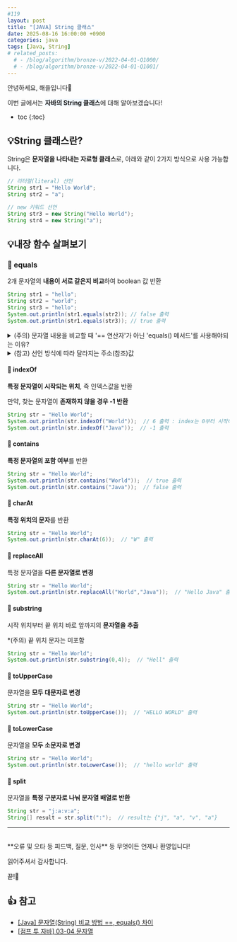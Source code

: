 ```yaml
---
#119
layout: post
title: "[JAVA] String 클래스"
date: 2025-08-16 16:00:00 +0900
categories: java
tags: [Java, String]
# related_posts:
  # - /blog/algorithm/bronze-v/2022-04-01-Q1000/
  # - /blog/algorithm/bronze-v/2022-04-01-Q1001/
---
```


안녕하세요, 해을입니다🦖

이번 글에서는 <span style="background-color:#f1f8ff">**자바의 String 클래스**</span>에 대해 알아보겠습니다!

* toc
{:toc}

## 💡String 클래스란?

String은 **문자열을 나타내는 자료형 클래스**로, 아래와 같이 2가지 방식으로 사용 가능합니다.

```java
// 리터럴(literal) 선언
String str1 = "Hello World";
String str2 = "a";

// new 키워드 선언
String str3 = new String("Hello World");
String str4 = new String("a");
```

## 💡내장 함수 살펴보기

### 🥨 equals

2개 문자열의 **내용이 서로 같은지 비교**하여 boolean 값 반환

```java
String str1 = "hello";
String str2 = "world";
String str3 = "hello";
System.out.println(str1.equals(str2)); // false 출력
System.out.println(str1.equals(str3)); // true 출력
```

<details>
<summary>(주의) 문자열 내용을 비교할 때 '== 연산자'가 아닌 'equals() 메서드'를 사용해야되는 이유?</summary>
<div markdown="1">

 - `== 연산자` : 두 문자열의 **주소(참조)값을 비교**
 - `equals() 메서드` : 두 문자열의 **내용을 비교**

> 문자열은 내용이 같더라도 선언 방식에 따라 주소(참조)값이 달라지기 때문에  
> 주소값을 비교하는 `== 연산자` 사용시 원하는 결과와 다른 결과가 나올 수 있음 

 </div>
</details>

<details>
<summary>(참고) 선언 방식에 따라 달라지는 주소(참조)값</summary>
<div markdown="1">

🍀 **리터럴(literal)** 선언 : **주소(참조)값 같음**

리터럴의 경우, 자바 컴파일러는 String Constant Pool 영역에 **같은 값의 문자열을 공유하여 메모리 사용량을 최적화** 하기 때문에 str1과 str2의 **주소 값은 같습니다.**

```java
String str1 = "Hello World";
String str2 = "Hello World";
```

🍀 **new 키워드** 선언 : **주소(참조)값 다름**

new 키워드의 경우, **항상 새로운 객체를 생성**하여 Heap 영역에 저장하기 때문에 **다른 주소값을 할당 받게** 됩니다. 따라서 str1과 str3의 주소값은 다르며, str3과 str4의 주소값 역시 다릅니다.

```java
String str3 = new String("Hello World");
String str4 = new String("Hello World");
```

</div>
</details>

#### 🥨 indexOf

**특정 문자열이 시작되는 위치**, 즉 인덱스값을 반환

만약, 찾는 문자열이 **존재하지 않을 경우 -1 반환**

```java
String str = "Hello World";
System.out.println(str.indexOf("World"));  // 6 출력 : index는 0부터 시작하므로
System.out.println(str.indexOf("Java"));  // -1 출력
```

#### 🥨 contains

**특정 문자열의 포함 여부**를 반환

```java
String str = "Hello World";
System.out.println(str.contains("World"));  // true 출력
System.out.println(str.contains("Java"));  // false 출력
```

#### 🥨 charAt

**특정 위치의 문자**를 반환

```java
String str = "Hello World";
System.out.println(str.charAt(6));  // "W" 출력
```

#### 🥨 replaceAll

특정 문자열을 **다른 문자열로 변경**

```java
String str = "Hello World";
System.out.println(str.replaceAll("World","Java"));  // "Hello Java" 출력
```

#### 🥨 substring

시작 위치부터 끝 위치 바로 앞까지의 **문자열을 추출**

*(주의) 끝 위치 문자는 미포함

```java
String str = "Hello World";
System.out.println(str.substring(0,4));  // "Hell" 출력
```

#### 🥨 toUpperCase

문자열을 **모두 대문자로 변경**

```java
String str = "Hello World";
System.out.println(str.toUpperCase());  // "HELLO WORLD" 출력
```

#### 🥨 toLowerCase

문자열을 **모두 소문자로 변경**

```java
String str = "Hello World";
System.out.println(str.toLowerCase());  // "hello world" 출력
```

#### 🥨 split

문자열을 **특정 구분자로 나눠 문자열 배열로 반환**

```java
String str = "j:a:v:a";
String[] result = str.split(":");  // result는 {"j", "a", "v", "a"}
```

---
<br/>
**오류 및 오타 등 피드백, 질문, 인사** 등 무엇이든 언제나 환영입니다!

읽어주셔서 감사합니다.

끝!🦕
<br/>

## 👍 참고

* [[Java] 문자열(String) 비교 방법 ==, equals() 차이](https://milku.tistory.com/112)
* [[점프 투 자바] 03-04 문자열](https://wikidocs.net/205)
